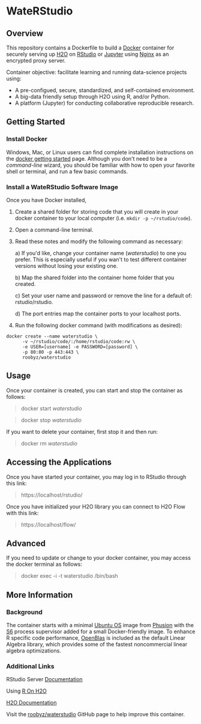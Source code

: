 # WateRStudio

## Overview

This repository contains a Dockerfile to build a [Docker] container for securely serving up [H2O] on [RStudio] or [Jupyter] using [Nginx] as an encrypted proxy server.

Container objective: facilitate learning and running data-science projects using:

* A pre-configued, secure, standardized, and self-contained environment.
* A big-data friendly setup through H2O using R, and/or Python.
* A platform (Jupyter) for conducting collaborative reproducible research.

## Getting Started

### Install Docker

Windows, Mac, or Linux users can find complete installation instructions on the [docker getting started] page. Although you don't need to be a *command-line* wizard, you should be familiar with how to open your favorite shell or terminal, and run a few basic commands.

### Install a WateRStudio Software Image

Once you have Docker installed,

1. Create a shared folder for storing code that you will create in your docker container to your local computer (i.e. `mkdir -p ~/rstudio/code`).
2. Open a command-line terminal.
3. Read these notes and modify the following command as necessary:

    a) If you'd like, change your container name (*waterstudio*) to one you prefer. This is especially useful if you wan't to test different container versions without losing your existing one.

    b) Map the shared folder into the container home folder that you created.

    c) Set your user name and password or remove the line for a default of: rstudio/rstudio.

    d) The port entries map the container ports to your localhost ports.

4. Run the following docker command (with modifications as desired):

``` docker
docker create --name waterstudio \
      -v ~/rstudio/code/:/home/rstudio/code:rw \
      -e USER=[username] -e PASSWORD=[password] \
      -p 80:80 -p 443:443 \
      roobyz/waterstudio
```

## Usage

Once your container is created, you can start and stop the container as follows:

> docker start *waterstudio*

> docker stop *waterstudio*

If you want to delete your container, first stop it and then run:

> docker rm *waterstudio*

## Accessing the Applications

Once you have started your container, you may log in to RStudio through this link:

> https://localhost/rstudio/

Once you have initialized your H2O library you can connect to H2O Flow with this link:

> https://localhost/flow/

## Advanced

If you need to update or change to your docker container, you may access the docker terminal as follows:

> docker exec -i -t waterstudio /bin/bash

## More Information

### Background

The container starts with a minimal [Ubuntu OS] image from [Phusion] with the [S6] process supervisor added for a small Docker-friendly image. To enhance R specific code performance, [OpenBlas] is included as the default Linear Algebra library, which provides some of the fastest noncommercial linear algebra optimizations.

### Additional Links

RStudio Server [Documentation]

Using [R On H2O]

[H2O Documentation]

Visit the [roobyz/waterstudio] GitHub page to help improve this container.

[docker]: https://www.docker.com/what-docker "Docker: Open Platform for Application Containers"
[docker getting started]: https://docs.docker.com/engine/getstarted/ "Docker: Getting Started"
[docker overview]: https://docs.docker.com/toolbox/overview/ "Docker Installation Overview"
[documentation]: https://support.rstudio.com/hc/en-us/categories/200035113-Documentation]
[h2o]: http://www.h2o.ai "H2O: Open-source distributed Machine Learning"
[h2o documentation]: http://docs.h2o.ai "H2O Documentation"
[h2o flow]: http://www.h2o.ai/product/flow/ "Flow open-source user-interface for H2O"
[intel mkl]: https://software.intel.com/en-us/intel-mkl "Intel Math Kernel Library"
[jupyter]: https://jupyter.org/ "Jupyter: Interactive Data Science Notebook"
[linux distribution]: https://docs.docker.com/engine/installation/linux/ "Docker: Linux Installation"
[nginx]: https://www.nginx.com/ "NGINX | High Performance Reverse Proxy Server"
[openblas]: https://github.com/xianyi/OpenBLAS "OpenBLAS: an optimized BLAS library"
[phusion]: https://github.com/phusion/baseimage-docker
[R On H2O]: https://h2o-release.s3.amazonaws.com/h2o/rel-lambert/5/docs-website/Ruser/top.html
[rstudio]: https://www.rstudio.com/home/ "RStudio for R"
[s6]: http://www.skarnet.org/software/s6/index.html "skarnet's small and secure supervision software suite"
[ubuntu os]: http://www.ubuntu.com/ "Linux-Based Operating System"
[roobyz/waterstudio]: https://github.com/roobyz/waterstudio "GitHub Repository"